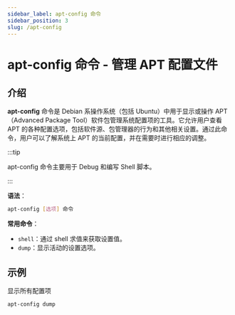 ```yaml
---
sidebar_label: apt-config 命令
sidebar_position: 3
slug: /apt-config
---
```


# apt-config 命令 - 管理 APT 配置文件



## 介绍

**apt-config** 命令是 Debian 系操作系统（包括 Ubuntu）中用于显示或操作 APT（Advanced Package Tool）软件包管理系统配置项的工具。它允许用户查看 APT 的各种配置选项，包括软件源、包管理器的行为和其他相关设置。通过此命令，用户可以了解系统上 APT 的当前配置，并在需要时进行相应的调整。

:::tip

apt-config 命令主要用于 Debug 和编写 Shell 脚本。

:::

**语法**：

```bash
apt-config [选项] 命令
```

**常用命令**：

- `shell`：通过 shell 求值来获取设置值。
- `dump`：显示活动的设置选项。



## 示例

显示所有配置项

```bash
apt-config dump
```

